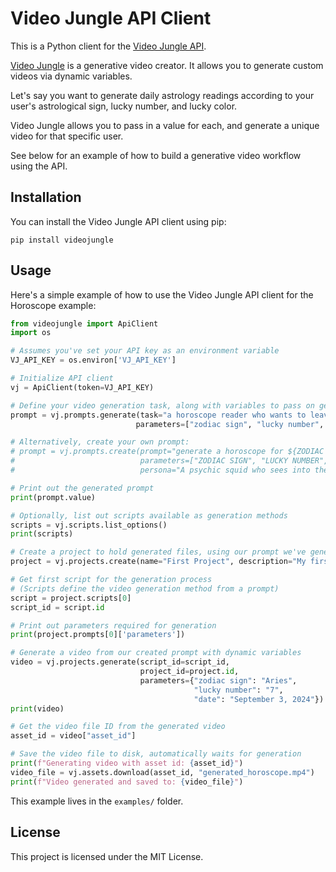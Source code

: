 # Video Jungle API Client

This is a Python client for the [Video Jungle API](https://docs.video-jungle.com/). 

[Video Jungle](https://www.video-jungle.com/) is a generative video creator. It allows you to generate custom videos via dynamic variables.

Let's say you want to generate daily astrology readings according to your user's astrological sign, lucky number, and lucky color.

Video Jungle allows you to pass in a value for each, and generate a unique video for that specific user.

See below for an example of how to build a generative video workflow using the API.

## Installation

You can install the Video Jungle API client using pip:

```
pip install videojungle
```

## Usage

Here's a simple example of how to use the Video Jungle API client for the Horoscope example:

```python
from videojungle import ApiClient
import os

# Assumes you've set your API key as an environment variable
VJ_API_KEY = os.environ['VJ_API_KEY']

# Initialize API client
vj = ApiClient(token=VJ_API_KEY)

# Define your video generation task, along with variables to pass on generation
prompt = vj.prompts.generate(task="a horoscope reader who wants to leave the person excited about their future",
                            parameters=["zodiac sign", "lucky number", "date"])

# Alternatively, create your own prompt:
# prompt = vj.prompts.create(prompt="generate a horoscope for ${ZODIAC SIGN}, with lucky number ${LUCKY NUMBER} on ${DATE}",
#                            parameters=["ZODIAC SIGN", "LUCKY NUMBER", "DATE"], name="Horoscope Reader", task="a horoscope generator",
#                            persona="A psychic squid who sees into the future")

# Print out the generated prompt
print(prompt.value)

# Optionally, list out scripts available as generation methods
scripts = vj.scripts.list_options()
print(scripts)

# Create a project to hold generated files, using our prompt we've generated
project = vj.projects.create(name="First Project", description="My first project", prompt_id=prompt.id)

# Get first script for the generation process
# (Scripts define the video generation method from a prompt)
script = project.scripts[0]
script_id = script.id

# Print out parameters required for generation
print(project.prompts[0]['parameters'])

# Generate a video from our created prompt with dynamic variables
video = vj.projects.generate(script_id=script_id, 
                             project_id=project.id,
                             parameters={"zodiac sign": "Aries",
                                         "lucky number": "7",
                                         "date": "September 3, 2024"})
print(video)

# Get the video file ID from the generated video
asset_id = video["asset_id"]

# Save the video file to disk, automatically waits for generation
print(f"Generating video with asset id: {asset_id}")
video_file = vj.assets.download(asset_id, "generated_horoscope.mp4")
print(f"Video generated and saved to: {video_file}")
```

This example lives in the `examples/` folder.

## License

This project is licensed under the MIT License.